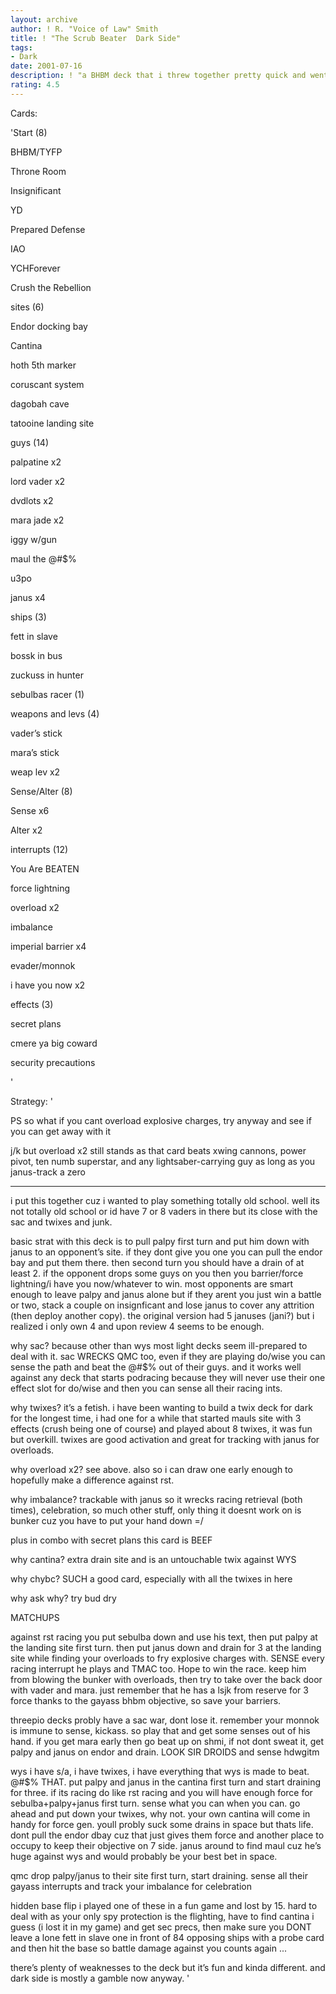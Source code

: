 ```yaml
---
layout: archive
author: ! R. "Voice of Law" Smith
title: ! "The Scrub Beater  Dark Side"
tags:
- Dark
date: 2001-07-16
description: ! "a BHBM deck that i threw together pretty quick and went 2-0 at a local with against a couple of kids"
rating: 4.5
---
```

Cards: 

'Start (8)

BHBM/TYFP

Throne Room

Insignificant

YD

Prepared Defense

IAO

YCHForever

Crush the Rebellion


sites (6)

Endor docking bay

Cantina

hoth 5th marker

coruscant system

dagobah cave

tatooine landing site


guys (14)

palpatine x2

lord vader x2

dvdlots x2

mara jade x2

iggy w/gun

maul the @#$%

u3po

janus x4


ships (3)

fett in slave

bossk in bus

zuckuss in hunter


sebulbas racer (1)


weapons and levs (4)

vader’s stick

mara’s stick

weap lev x2


Sense/Alter (8)

Sense x6

Alter x2


interrupts (12)

You Are BEATEN

force lightning

overload x2

imbalance

imperial barrier x4

evader/monnok

i have you now x2


effects (3)

secret plans

cmere ya big coward

security precautions

'

Strategy: '

PS so what if you cant overload explosive charges, try anyway and see if you can get away with it

j/k but overload x2 still stands as that card beats xwing cannons, power pivot, ten numb superstar, and any lightsaber-carrying guy as long as you janus-track a zero


---------------

i put this together cuz i wanted to play something totally old school. well its not totally old school or id have 7 or 8 vaders in there but its close with the sac and twixes and junk.


basic strat with this deck is to pull palpy first turn and put him down with janus to an opponent’s site. if they dont give you one you can pull the endor bay and put them there. then second turn you should have a drain of at least 2. if the opponent drops some guys on you then you barrier/force lightning/i have you now/whatever to win. most opponents are smart enough to leave palpy and janus alone but if they arent you just win a battle or two, stack a couple on insignficant and lose janus to cover any attrition (then deploy another copy). the original version had 5 januses (jani?) but i realized i only own 4 and upon review 4 seems to be enough.


why sac? because other than wys most light decks seem ill-prepared to deal with it. sac WRECKS QMC too, even if they are playing do/wise you can sense the path and beat the @#$% out of their guys. and it works well against any deck that starts podracing because they will never use their one effect slot for do/wise and then you can sense all their racing ints. 


why twixes? it’s a fetish. i have been wanting to build a twix deck for dark for the longest time, i had one for a while that started mauls site with 3 effects (crush being one of course) and played about 8 twixes, it was fun but overkill. twixes are good activation and great for tracking with janus for overloads.


why overload x2? see above. also so i can draw one early enough to hopefully make a difference against rst.


why imbalance? trackable with janus so it wrecks racing retrieval (both times), celebration, so much other stuff, only thing it doesnt work on is bunker cuz you have to put your hand down =/

plus in combo with secret plans this card is BEEF


why cantina? extra drain site and is an untouchable twix against WYS


why chybc? SUCH a good card, especially with all the twixes in here


why ask why? try bud dry


MATCHUPS


against rst racing you put sebulba down and use his text, then put palpy at the landing site first turn. then put janus down and drain for 3 at the landing site while finding your overloads to fry explosive charges with. SENSE every racing interrupt he plays and TMAC too. Hope to win the race. keep him from blowing the bunker with overloads, then try to take over the back door with vader and mara. just remember that he has a lsjk from reserve for 3 force thanks to the gayass bhbm objective, so save your barriers.


threepio decks probly have a sac war, dont lose it. remember your monnok is immune to sense, kickass. so play that and get some senses out of his hand. if you get mara early then go beat up on shmi, if not dont sweat it, get palpy and janus on endor and drain. LOOK SIR DROIDS and sense hdwgitm


wys i have s/a, i have twixes, i have everything that wys is made to beat. @#$% THAT. put palpy and janus in the cantina first turn and start draining for three. if its racing do like rst racing and you will have enough force for sebulba+palpy+janus first turn. sense what you can when you can. go ahead and put down your twixes, why not. your own cantina will come in handy for force gen. youll probly suck some drains in space but thats life. dont pull the endor dbay cuz that just gives them force and another place to occupy to keep their objective on 7 side. janus around to find maul cuz he’s huge against wys and would probably be your best bet in space.


qmc drop palpy/janus to their site first turn, start draining. sense all their gayass interrupts and track your imbalance for celebration


hidden base flip i played one of these in a fun game and lost by 15. hard to deal with as your only spy protection is the flighting, have to find cantina i guess (i lost it in my game) and get sec precs, then make sure you DONT leave a lone fett in slave one in front of 84 opposing ships with a probe card and then hit the base so battle damage against you counts again ...



there’s plenty of weaknesses to the deck but it’s fun and kinda different. and dark side is mostly a gamble now anyway.     '